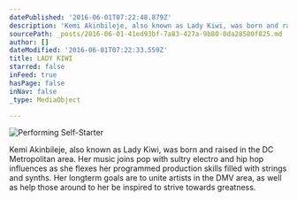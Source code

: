 ```yaml
---
datePublished: '2016-06-01T07:22:48.879Z'
description: 'Kemi Akinbileje, also known as Lady Kiwi, was born and raised in the DC Metropolitan area. Her music joins pop with sultry electro and hip hop influences as she flexes her programmed production skills filled with strings and synths. Her longterm goals are to unite artists in the DMV area, as well as help those around to her be inspired to strive towards greatness. '
sourcePath: _posts/2016-06-01-41ed93bf-7a83-427a-9b80-0da28580f825.md
author: []
dateModified: '2016-06-01T07:22:33.559Z'
title: LADY KIWI
starred: false
inFeed: true
hasPage: false
inNav: false
_type: MediaObject

---
```

![Performing Self-Starter](https://the-grid-user-content.s3-us-west-2.amazonaws.com/1595304f-b678-4b83-882b-d4bd83ef127a.jpg)

Kemi Akinbileje, also known as Lady Kiwi, was born and raised in the DC Metropolitan area. Her music joins pop with sultry electro and hip hop influences as she flexes her programmed production skills filled with strings and synths. Her longterm goals are to unite artists in the DMV area, as well as help those around to her be inspired to strive towards greatness.
